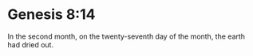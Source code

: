 # Genesis 8:14

In the second month, on the twenty-seventh day of the month, the earth had dried out.
